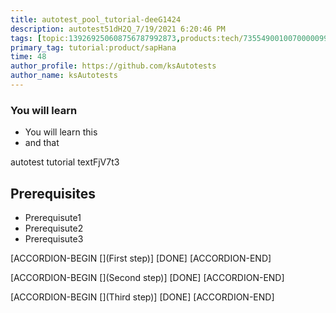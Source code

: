 ```yaml
---
title: autotest_pool_tutorial-deeG1424
description: autotest51dH2Q_7/19/2021 6:20:46 PM
tags: [topic:139269250608756787992873,products:tech/73554900100700000996,tutorial:experience/advanced]
primary_tag: tutorial:product/sapHana
time: 48
author_profile: https://github.com/ksAutotests
author_name: ksAutotests
---
```

### You will learn
- You will learn this
- and that

autotest tutorial textFjV7t3

## Prerequisites
- Prerequisute1
- Prerequisute2
- Prerequisute3

[ACCORDION-BEGIN [](First step)]
[DONE]
[ACCORDION-END]

[ACCORDION-BEGIN [](Second step)]
[DONE]
[ACCORDION-END]

[ACCORDION-BEGIN [](Third step)]
[DONE]
[ACCORDION-END]

